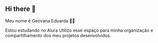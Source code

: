 ## Hi there 👋
Meu nome é Geovana Eduarda ✌🏾

Estou estudando no Alura 
Utilizo esse espaço para minha organização e compartilhamento dos meu projetos desenvolvidos.
